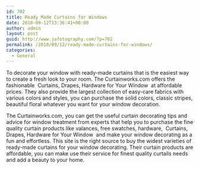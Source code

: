 ```yaml
---
id: 702
title: Ready Made Curtains for Windows
date: 2010-09-12T13:36:41+00:00
author: admin
layout: post
guid: http://www.jafotography.com/?p=702
permalink: /2010/09/12/ready-made-curtains-for-windows/
categories:
  - General
---
```

To decorate your window with ready-made curtains that is the easiest way to create a fresh look to your room. The Curtainworks.com offers the fashionable &nbsp;Curtains, Drapes, Hardware for Your Window&nbsp; at affordable prices. They also provide the largest collection of easy-care fabrics with various colors and styles, you can purchase the solid colors, classic stripes, beautiful floral whatever you want for your window decoration.

The Curtainworks.com, you can get the useful curtain decorating tips and advice for window treatment from experts that help you to purchase the fine quality curtain products like valances, free swatches, hardware, &nbsp;Curtains, Drapes, Hardware for Your Window&nbsp; and make your window decorating as a fun and effortless. This site is the right source to buy the widest varieties of ready-made curtains for your window decorating. Their curtain products are affordable, you can make use their service for finest quality curtails needs and add a beauty to your home.